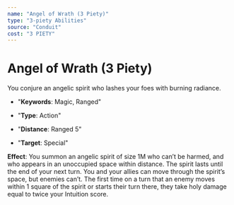 ```yaml
---
name: "Angel of Wrath (3 Piety)"
type: "3-piety Abilities"
source: "Conduit"
cost: "3 PIETY"
---
```


# Angel of Wrath (3 Piety)

You conjure an angelic spirit who lashes your foes with burning radiance.


- "**Keywords**: Magic, Ranged"

- "**Type**: Action"

- "**Distance**: Ranged 5"

- "**Target**: Special"

**Effect**: You summon an angelic spirit of size 1M who can’t be harmed, and who appears in an unoccupied space within distance. The spirit lasts until the end of your next turn. You and your allies can move through the spirit’s space, but enemies can’t. The first time on a turn that an enemy moves within 1 square of the spirit or starts their turn there, they take holy damage equal to twice your Intuition score.
